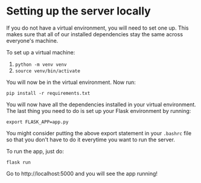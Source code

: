 # Setting up the server locally

If you do not have a virtual environment, you will need to set one up. This makes sure that all of our installed dependencies stay the same across everyone's machine.

To set up a virtual machine:

1. `python -m venv venv`
2. `source venv/bin/activate`

You will now be in the virtual environment. Now run:

`pip install -r requirements.txt`

You will now have all the dependencies installed in your virtual environment. The last thing you need to do is set up your Flask environment by running:

`export FLASK_APP=app.py`

You might consider putting the above export statement in your `.bashrc` file so that you don't have to do it everytime you want to run the server.

To run the app, just do:

`flask run`

Go to http://localhost:5000 and you will see the app running!

